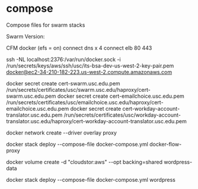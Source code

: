 # compose
Compose files for swarm stacks


Swarm Version:

CFM docker
(efs = on)
connect dns x 4
connect elb 80 443

ssh -NL localhost:2376:/var/run/docker.sock -i /run/secrets/keys/aws/ssh/usc/its-bsa-dev-us-west-2-key-pair.pem docker@ec2-34-210-182-223.us-west-2.compute.amazonaws.com

docker secret create cert-swarm.usc.edu.pem /run/secrets/certificates/usc/swarm.usc.edu/haproxy/cert-swarm.usc.edu.pem
docker secret create cert-emailchoice.usc.edu.pem /run/secrets/certificates/usc/emailchoice.usc.edu/haproxy/cert-emailchoice.usc.edu.pem 
docker secret create cert-workday-account-translator.usc.edu.pem /run/secrets/certificates/usc/workday-account-translator.usc.edu/haproxy/cert-workday-account-translator.usc.edu.pem

docker network create --driver overlay proxy

docker stack deploy --compose-file docker-compose.yml docker-flow-proxy

docker volume create -d "cloudstor:aws" --opt backing=shared wordpress-data

docker stack deploy --compose-file docker-compose.yml wordpress
